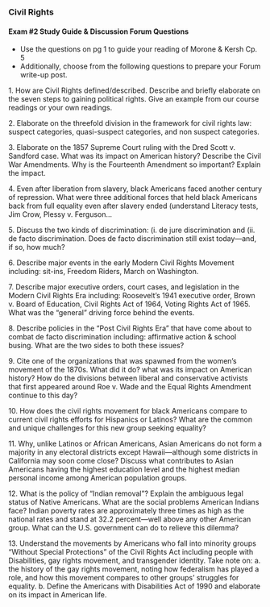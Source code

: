 ### Civil Rights

#### Exam #2 Study Guide & Discussion Forum Questions
+ Use the questions on pg 1 to guide your reading of Morone & Kersh Cp. 5
+ Additionally, choose from the following questions to prepare your Forum write-up post.

1\. How are Civil Rights defined/described. Describe and briefly elaborate on the seven steps to gaining political rights. Give an example from our course readings or your own readings.

2\. Elaborate on the threefold division in the framework for civil rights law: suspect categories, quasi-suspect categories, and non suspect categories.

3\. Elaborate on the 1857 Supreme Court ruling with the Dred Scott v. Sandford case. What was its impact on American history? Describe the Civil War Amendments. Why is the Fourteenth Amendment so important? Explain the impact.

4\. Even after liberation from slavery, black Americans faced another century of repression. What were three additional forces that held black Americans back from full equality even after slavery ended (understand Literacy tests, Jim Crow, Plessy v. Ferguson...

5\. Discuss the two kinds of discrimination: (i. de jure discrimination and (ii\. de facto discrimination. Does de facto discrimination still exist today—and, if so, how much?

6\. Describe major events in the early Modern Civil Rights Movement including: sit-ins, Freedom Riders, March on Washington.

7\. Describe major executive orders, court cases, and legislation in the Modern Civil Rights Era including: Roosevelt’s 1941 executive order, Brown v. Board of Education, Civil Rights Act of 1964, Voting Rights Act of 1965. What was the “general” driving force behind the events.

8\. Describe policies in the “Post Civil Rights Era” that have come about to combat de facto discrimination including: affirmative action & school busing. What are the two sides to both these issues?

9\. Cite one of the organizations that was spawned from the women’s movement of the 1870s. What did it do? what was its impact on American history? How do the divisions between liberal and conservative activists that first appeared around Roe v. Wade and the Equal Rights Amendment continue to this day?

10\. How does the civil rights movement for black Americans compare to current civil rights efforts for Hispanics or Latinos? What are the common and unique challenges for this new group seeking equality?

11\. Why, unlike Latinos or African Americans, Asian Americans do not form a majority in any electoral districts except Hawaii—although some districts in California may soon come close? Discuss what contributes to Asian Americans having the highest education level and the highest median personal income among American population groups.

12\. What is the policy of “Indian removal”? Explain the ambiguous legal status of Native Americans. What are the social problems American Indians face? Indian poverty rates are approximately three times as high as the national rates and stand at 32.2 percent—well above any other American group. What can the U.S. government can do to relieve this dilemma?

13\. Understand the movements by Americans who fall into minority groups “Without Special Protections” of the Civil Rights Act including people with Disabilities, gay rights movement, and transgender identity. Take note on:
  a. the history of the gay rights movement, noting how federalism has played a role, and how this movement compares to other groups’ struggles for equality.
  b. Define the Americans with Disabilities Act of 1990 and elaborate on its impact in American life.
